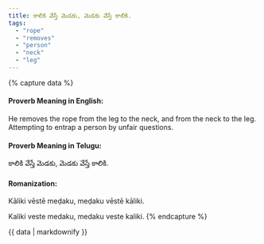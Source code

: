 ```yaml
---
title: కాలికి వేస్తే మెడకు, మెడకు వేస్తే కాలికి.
tags:
  - "rope"
  - "removes"
  - "person"
  - "neck"
  - "leg"
---
```


{% capture data %}
#### Proverb Meaning in English:
He removes the rope from the leg to the neck, and from the neck to the leg.
Attempting to entrap a person by unfair questions.

#### Proverb Meaning in Telugu:
కాలికి వేస్తే మెడకు, మెడకు వేస్తే కాలికి.

#### Romanization:
Kāliki vēstē meḍaku, meḍaku vēstē kāliki.

Kaliki veste medaku, medaku veste kaliki.
{% endcapture %}

{{ data | markdownify }}


